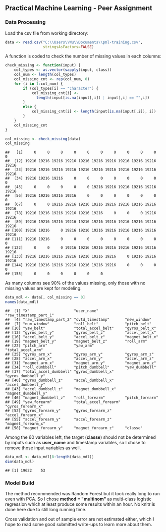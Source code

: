 ## Practical Machine Learning - Peer Assignment 

### Data Processing

Load the csv file from working directory:


```r
data <- read.csv("C:\\Users\\Wu\\Documents\\pml-training.csv", 
                 stringsAsFactors=FALSE)
```

A function is coded to check the number of missing values in each columns:


```r
check_missing <- function(input) {
    col_types <- as.vector(sapply(input, class))
    col_num <- length(col_types)
    col_missing_cnt <- rep(col_num, 0)
    for (i in 1:col_num) {
        if (col_types[i] == "character") {
            col_missing_cnt[i] <- 
              length(input[is.na(input[,i]) | input[,i] == "",i])
        }
        else {
            col_missing_cnt[i] <- length(input[is.na(input[,i]), i])
        }
    }
    col_missing_cnt
}

col_missing <- check_missing(data)
col_missing
```

```
##   [1]     0     0     0     0     0     0     0     0     0     0     0
##  [12] 19216 19216 19216 19216 19216 19216 19216 19216 19216 19216 19216
##  [23] 19216 19216 19216 19216 19216 19216 19216 19216 19216 19216 19216
##  [34] 19216 19216 19216     0     0     0     0     0     0     0     0
##  [45]     0     0     0     0     0 19216 19216 19216 19216 19216 19216
##  [56] 19216 19216 19216 19216     0     0     0     0     0     0     0
##  [67]     0     0 19216 19216 19216 19216 19216 19216 19216 19216 19216
##  [78] 19216 19216 19216 19216 19216 19216     0     0     0 19216 19216
##  [89] 19216 19216 19216 19216 19216 19216 19216 19216 19216 19216 19216
## [100] 19216 19216     0 19216 19216 19216 19216 19216 19216 19216 19216
## [111] 19216 19216     0     0     0     0     0     0     0     0     0
## [122]     0     0     0 19216 19216 19216 19216 19216 19216 19216 19216
## [133] 19216 19216 19216 19216 19216 19216 19216     0 19216 19216 19216
## [144] 19216 19216 19216 19216 19216 19216 19216     0     0     0     0
## [155]     0     0     0     0     0     0
```

As many columns see 90% of the values missing, only those with no missing values are kept for modeling.


```r
data_mdl <- data[, col_missing == 0]
names(data_mdl)
```

```
##  [1] "X"                    "user_name"            "raw_timestamp_part_1"
##  [4] "raw_timestamp_part_2" "cvtd_timestamp"       "new_window"          
##  [7] "num_window"           "roll_belt"            "pitch_belt"          
## [10] "yaw_belt"             "total_accel_belt"     "gyros_belt_x"        
## [13] "gyros_belt_y"         "gyros_belt_z"         "accel_belt_x"        
## [16] "accel_belt_y"         "accel_belt_z"         "magnet_belt_x"       
## [19] "magnet_belt_y"        "magnet_belt_z"        "roll_arm"            
## [22] "pitch_arm"            "yaw_arm"              "total_accel_arm"     
## [25] "gyros_arm_x"          "gyros_arm_y"          "gyros_arm_z"         
## [28] "accel_arm_x"          "accel_arm_y"          "accel_arm_z"         
## [31] "magnet_arm_x"         "magnet_arm_y"         "magnet_arm_z"        
## [34] "roll_dumbbell"        "pitch_dumbbell"       "yaw_dumbbell"        
## [37] "total_accel_dumbbell" "gyros_dumbbell_x"     "gyros_dumbbell_y"    
## [40] "gyros_dumbbell_z"     "accel_dumbbell_x"     "accel_dumbbell_y"    
## [43] "accel_dumbbell_z"     "magnet_dumbbell_x"    "magnet_dumbbell_y"   
## [46] "magnet_dumbbell_z"    "roll_forearm"         "pitch_forearm"       
## [49] "yaw_forearm"          "total_accel_forearm"  "gyros_forearm_x"     
## [52] "gyros_forearm_y"      "gyros_forearm_z"      "accel_forearm_x"     
## [55] "accel_forearm_y"      "accel_forearm_z"      "magnet_forearm_x"    
## [58] "magnet_forearm_y"     "magnet_forearm_z"     "classe"
```

Among the 60 variables left, the target (**classe**) should not be determined by inputs such as **user_name** and timestamp variables, so I chose to remove those input variables as well.


```r
data_mdl <- data_mdl[8:length(data_mdl)]
dim(data_mdl)
```

```
## [1] 19622    53
```

### Model Build 

The method recommended was Random Forest but it took really long to run even with PCA. So I chose **method = "multinom"** as multi-class logistic regression which at least produce some results within an hour. No knitr is done here due to still long running time. 

Cross validation and out of sample error are not estimated either, which I hope to read some good submitted write-ups to learn more about them.
